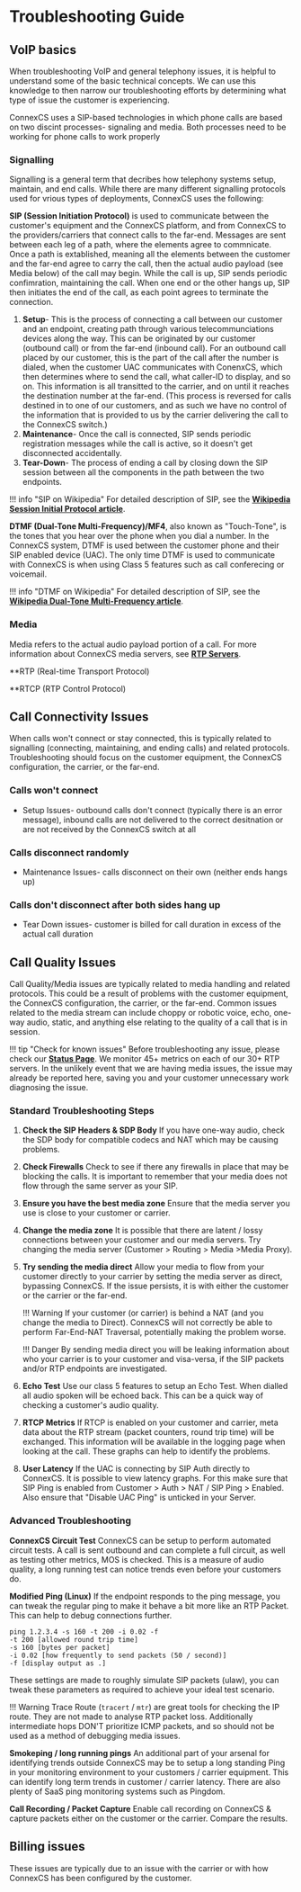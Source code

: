 # Troubleshooting Guide

## VoIP basics
When troubleshooting VoIP and general telephony issues, it is helpful to understand some of the basic technical concepts. We can use this knowledge to then narrow our troubleshooting efforts by determining what type of issue the customer is experiencing. 

ConnexCS uses a SIP-based technologies in which phone calls are based on two discint processes- signaling and media. Both processes need to be working for phone calls to work properly 

### Signalling
Signalling is a general term that decribes how telephony systems setup, maintain, and end calls. While there are many different signalling protocols used for vrious types of deployments, ConnexCS uses the following:

**SIP (Session Initiation Protocol)** is used to communicate between the customer's equipment and the ConnexCS platform, and from ConnexCS to the providers/carriers that connect calls to the far-end. Messages are sent between each leg of a path, where the elements agree to commnicate. Once a path is extablished, meaning all the elements between the customer and the far-end agree to carry the call, then the actual audio payload (see Media below) of the call may begin. While the call is up, SIP sends periodic confimration, maintaining the call. When one end or the other hangs up, SIP then initiates the end of the call, as each point agrees to terminate the connection. 

1. **Setup**- This is the process of connecting a call between our customer and an endpoint, creating path through various telecommunciations devices along the way. This can be originated by our customer (outbound call) or from the far-end (inbound call). For an outbound call placed by our customer, this is the part of the call after the number is dialed, when the customer UAC communicates with ConenxCS, which then determines where to send the call, what caller-ID to display, and so on. This information is all transitted to the carrier, and on until it reaches the destination number at the far-end. (This process is reversed for calls destined in to one of our customers, and as such we have no control of the information that is provided to us by the carrier delivering the call to the ConnexCS switch.)
2. **Maintenance**- Once the call is connected, SIP sends periodic registration messages while the call is active, so it doesn't get disconnected accidentally. 
3. **Tear-Down**- The process of ending a call by closing down the SIP session between all the components in the path between the two endpoints. 

!!! info "SIP on Wikipedia"
    For detailed description of SIP, see the [**Wikipedia Session Initial Protocol article**](https://en.wikipedia.org/wiki/Session_Initiation_Protocol). 

**DTMF (Dual-Tone Multi-Frequency)/MF4**, also known as "Touch-Tone", is the tones that you hear over the phone when you dial a number. In the ConnexCS system, DTMF is used between the customer phone and their SIP enabled device (UAC). The only time DTMF is used to communicate with ConnexCS is when using Class 5 features such as call conferecing or voicemail.  

!!! info "DTMF on Wikipedia"
    For detailed description of SIP, see the [**Wikipedia Dual-Tone Multi-Frequency article**](https://en.wikipedia.org/wiki/Dual-tone_multi-frequency_signaling). 

### Media
Media refers to the actual audio payload portion of a call. For more information about ConnexCS media servers, see [**RTP Servers**](https://docs.connexcs.com/setup/settings/servers/#rtp-servers).

**RTP (Real-time Transport Protocol) 

**RTCP (RTP Control Protocol)

## Call Connectivity Issues
When calls won't connect or stay connected, this is typically related to signalling (connecting, maintaining, and ending calls) and related protocols. Troubleshooting should focus on the customer equipment, the ConnexCS configuration, the carrier, or the far-end. 

### Calls won't connect
+ Setup Issues- outbound calls don't connect (typically there is an error message), inbound calls are not delivered to the correct desitnation or are not received by the ConnexCS switch at all

### Calls disconnect randomly
+ Maintenance Issues- calls disconnect on their own (neither ends hangs up)

### Calls don't disconnect after both sides hang up
+ Tear Down issues- customer is billed for call duration in excess of the actual call duration

## Call Quality Issues
Call Quality/Media issues are typically related to media handling and related protocols. This could be a result of problems with the customer equipment, the ConnexCS configuration, the carrier, or the far-end. Common issues related to the media stream can include choppy or robotic voice, echo, one-way audio, static, and anything else relating to the quality of a call that is in session. 

!!! tip "Check for known issues"
    Before troubleshooting any issue, please check our [**Status Page**](https://status.connexcs.com/). We monitor 45+ metrics on each of our 30+ RTP servers. In the unlikely event that we are having media issues, the issue may already be reported here, saving you and your customer unnecessary work diagnosing the issue. 

### Standard Troubleshooting Steps
1. **Check the SIP Headers & SDP Body** If you have one-way audio, check the SDP body for compatible codecs and NAT which may be causing problems.
2. **Check Firewalls** Check to see if there any firewalls in place that may be blocking the calls. It is important to remember that your media does not flow through the same server as your SIP.
3. **Ensure you have the best media zone** Ensure that the media server you use is close to your customer or carrier.
4. **Change the media zone** It is possible that there are latent / lossy connections between your customer and our media servers. Try changing the media server (Customer > Routing > Media >Media Proxy).
5. **Try sending the media direct** Allow your media to flow from your customer directly to your carrier by setting the media server as direct, bypassing ConnexCS. If the issue persists, it is with either the customer or the carrier or the far-end. 

    !!! Warning
        If your customer (or carrier) is behind a NAT (and you change the media to Direct). ConnexCS will not correctly be able to perform Far-End-NAT Traversal, potentially making the problem worse.

    !!! Danger
	By sending media direct you will be leaking information about who your carrier is to your customer and visa-versa, if the SIP packets and/or RTP endpoints are investigated.

6. **Echo Test** Use our class 5 features to setup an Echo Test. When dialled all audio spoken will be echoed back. This can be a quick way of checking a customer's audio quality.
7. **RTCP Metrics** If RTCP is enabled on your customer and carrier, meta data about the RTP stream (packet counters, round trip time) will be exchanged. This information will be available in the logging page when looking at the call. These graphs can help to identify the problems.
8. **User Latency** If the UAC is connecting by SIP Auth directly to ConnexCS. It is possible to view latency graphs. For this make sure that SIP Ping is enabled from Customer > Auth > NAT / SIP Ping > Enabled. Also ensure that "Disable UAC Ping" is unticked in your Server.

### Advanced Troubleshooting 

**ConnexCS Circuit Test** ConnexCS can be setup to perform automated circuit tests. A call is sent outbound and can complete a full circuit, as well as testing other metrics, MOS is checked. This is a measure of audio quality, a long running test can notice trends even before your customers do.

**Modified Ping (Linux)** If the endpoint responds to the ping message, you can tweak the regular ping to make it behave a bit more like an RTP Packet. This can help to debug connections further.

```
ping 1.2.3.4 -s 160 -t 200 -i 0.02 -f
-t 200 [allowed round trip time]
-s 160 [bytes per packet]
-i 0.02 [how frequently to send packets (50 / second)]
-f [display output as .]
```
These settings are made to roughly simulate SIP packets (ulaw), you can tweak these parameters as required to achieve your ideal test scenario.

!!! Warning
    Trace Route (`tracert` / `mtr`) are great tools for checking the IP route. They are not made to analyse RTP packet loss. Additionally intermediate hops DON'T prioritize ICMP packets, and so should not be used as a method of debugging media issues.

**Smokeping / long running pings** An additional part of your arsenal for identifying trends outside ConnexCS may be to setup a long standing Ping in your monitoring environment to your customers / carrier equipment. This can identify long term trends in customer / carrier latency. There are also plenty of SaaS ping monitoring systems such as Pingdom.

**Call Recording / Packet Capture** Enable call recording on ConnexCS & capture packets either on the customer or the carrier. Compare the results.

## Billing issues
These issues are typically due to an issue with the carrier or with how ConnexCS has been configured by the customer. 
